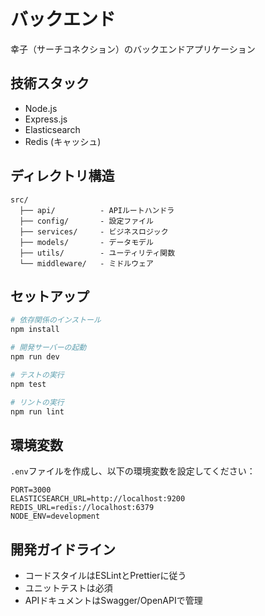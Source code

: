 # バックエンド

幸子（サーチコネクション）のバックエンドアプリケーション

## 技術スタック

- Node.js
- Express.js
- Elasticsearch
- Redis (キャッシュ)

## ディレクトリ構造

```
src/
  ├── api/          - APIルートハンドラ
  ├── config/       - 設定ファイル
  ├── services/     - ビジネスロジック
  ├── models/       - データモデル
  ├── utils/        - ユーティリティ関数
  └── middleware/   - ミドルウェア
```

## セットアップ

```bash
# 依存関係のインストール
npm install

# 開発サーバーの起動
npm run dev

# テストの実行
npm test

# リントの実行
npm run lint
```

## 環境変数

`.env`ファイルを作成し、以下の環境変数を設定してください：

```
PORT=3000
ELASTICSEARCH_URL=http://localhost:9200
REDIS_URL=redis://localhost:6379
NODE_ENV=development
```

## 開発ガイドライン

- コードスタイルはESLintとPrettierに従う
- ユニットテストは必須
- APIドキュメントはSwagger/OpenAPIで管理